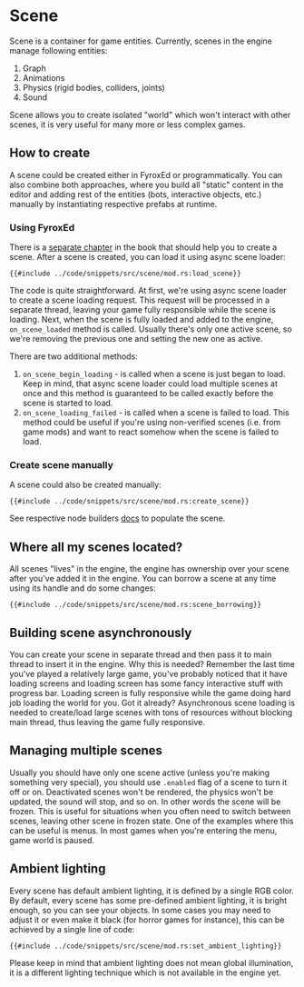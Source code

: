 # Scene

Scene is a container for game entities. Currently, scenes in the engine manage following entities:

1) Graph
2) Animations
3) Physics (rigid bodies, colliders, joints)
4) Sound

Scene allows you to create isolated "world" which won't interact with other scenes, it is very useful for many
more or less complex games.

## How to create

A scene could be created either in FyroxEd or programmatically. You can also combine both approaches, where
you build all "static" content in the editor and adding rest of the entities (bots, interactive objects, etc.)
manually by instantiating respective prefabs at runtime.

### Using FyroxEd

There is a [separate chapter](../beginning/editor_overview.md) in the book that should help you to create a
scene. After a scene is created, you can load it using async scene loader:

```rust,no_run
{{#include ../code/snippets/src/scene/mod.rs:load_scene}}
```

The code is quite straightforward. At first, we're using async scene loader to create a scene loading request.
This request will be processed in a separate thread, leaving your game fully responsible while the scene is loading.
Next, when the scene is fully loaded and added to the engine, `on_scene_loaded` method is called. Usually there's 
only one active scene, so we're removing the previous one and setting the new one as active.

There are two additional methods:

1) `on_scene_begin_loading` - is called when a scene is just began to load. Keep in mind, that async scene loader
could load multiple scenes at once and this method is guaranteed to be called exactly before the scene is started
to load.
2) `on_scene_loading_failed` - is called when a scene is failed to load. This method could be useful if you're using
non-verified scenes (i.e. from game mods) and want to react somehow when the scene is failed to load.

### Create scene manually

A scene could also be created manually:

```rust,no_run
{{#include ../code/snippets/src/scene/mod.rs:create_scene}}
```

See respective node builders [docs](../scene/graph.md#using-node-builders) to populate the scene.

## Where all my scenes located?

All scenes "lives" in the engine, the engine has ownership over your scene after you've added it in the engine.
You can borrow a scene at any time using its handle and do some changes:

```rust,no_run
{{#include ../code/snippets/src/scene/mod.rs:scene_borrowing}}
```

## Building scene asynchronously

You can create your scene in separate thread and then pass it to main thread to insert it in the engine. Why this
is needed? Remember the last time you've played a relatively large game, you've probably noticed that it have
loading screens and loading screen has some fancy interactive stuff with progress bar. Loading screen is fully
responsive while the game doing hard job loading the world for you. Got it already? Asynchronous scene loading is
needed to create/load large scenes with tons of resources without blocking main thread, thus leaving the game
fully responsive.

## Managing multiple scenes

Usually you should have only one scene active (unless you're making something very special), you should use
`.enabled` flag of a scene to turn it off or on. Deactivated scenes won't be rendered, the physics won't be
updated, the sound will stop, and so on. In other words the scene will be frozen. This is useful for situations
when you often need to switch between scenes, leaving other scene in frozen state. One of the examples where this
can be useful is menus. In most games when you're entering the menu, game world is paused.

## Ambient lighting

Every scene has default ambient lighting, it is defined by a single RGB color. By default, every scene has
some pre-defined ambient lighting, it is bright enough, so you can see your objects. In some cases you may
need to adjust it or even make it black (for horror games for instance), this can be achieved by a single
line of code:

```rust,no_run
{{#include ../code/snippets/src/scene/mod.rs:set_ambient_lighting}}
```

Please keep in mind that ambient lighting does not mean global illumination, it is a different lighting technique
which is not available in the engine yet.
